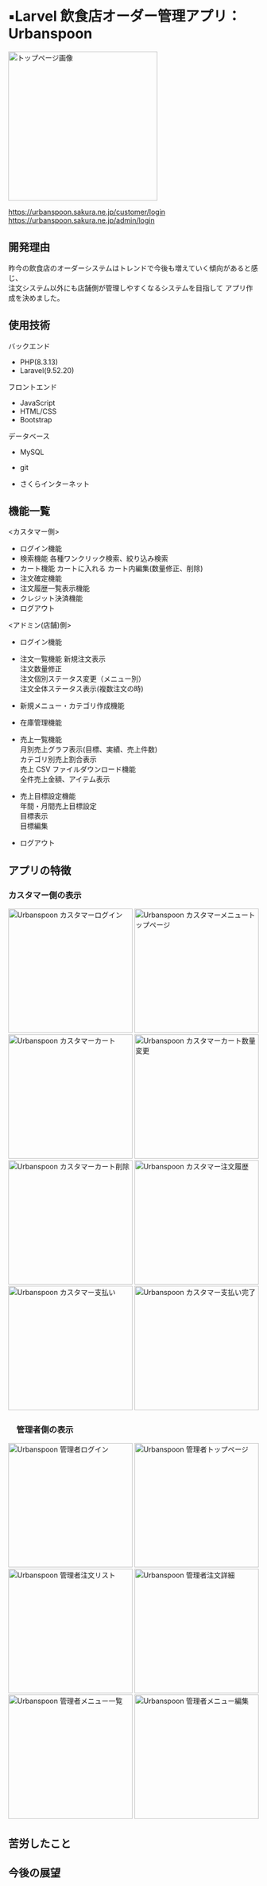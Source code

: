 # ▪️Larvel 飲食店オーダー管理アプリ：Urbanspoon

<!-- <img src="storage/app/public/images/toppage.jpg" height="300px" alt="Urbanspoon トップページ"> -->
<img src="https://github.com/urbanspoon/laravel-restaurant-order/raw/main/storage/app/public/images/toppage.jpg" height="300px" alt="トップページ画像">

https://urbanspoon.sakura.ne.jp/customer/login  
https://urbanspoon.sakura.ne.jp/admin/login

## 開発理由

昨今の飲食店のオーダーシステムはトレンドで今後も増えていく傾向があると感じ、  
注文システム以外にも店舗側が管理しやすくなるシステムを目指して
アプリ作成を決めました。

## 使用技術

バックエンド

-   PHP(8.3.13)
-   Laravel(9.52.20)

フロントエンド

-   JavaScript
-   HTML/CSS
-   Bootstrap

データベース

-   MySQL

-   git
-   さくらインターネット

## 機能一覧

<カスタマー側>

-   ログイン機能
-   検索機能
    各種ワンクリック検索、絞り込み検索
-   カート機能
    カートに入れる
    カート内編集(数量修正、削除)
-   注文確定機能
-   注文履歴一覧表示機能
-   クレジット決済機能
-   ログアウト

<アドミン(店舗)側>

-   ログイン機能
-   注文一覧機能
    新規注文表示  
    注文数量修正  
    注文個別ステータス変更（メニュー別）  
    注文全体ステータス表示(複数注文の時)
-   新規メニュー・カテゴリ作成機能

-   在庫管理機能
-   売上一覧機能  
    月別売上グラフ表示(目標、実績、売上件数)  
    カテゴリ別売上割合表示  
    売上 CSV ファイルダウンロード機能  
    全件売上金額、アイテム表示
-   売上目標設定機能  
    年間・月間売上目標設定  
    目標表示  
    目標編集
-   ログアウト

## アプリの特徴

### カスタマー側の表示

<img src="https://github.com/urbanspoon/laravel-restaurant-order/raw/main/storage/app/public/images/readme/customer/urbanspoon_customer_login2.png" height="250px" alt="Urbanspoon カスタマーログイン">

<img src="https://github.com/urbanspoon/laravel-restaurant-order/raw/main/storage/app/public/images/readme/customer/urbanspoon_customer_toppagemenu.png" height="250px" alt="Urbanspoon カスタマーメニュートップページ">

<img src="https://github.com/urbanspoon/laravel-restaurant-order/raw/main/storage/app/public/images/readme/customer/urbanspoon_customer_cart.png" height="250px" alt="Urbanspoon カスタマーカート">

<img src="https://github.com/urbanspoon/laravel-restaurant-order/raw/main/storage/app/public/images/readme/customer/urbanspoon_customer_carteditqty.png" height="250px" alt="Urbanspoon カスタマーカート数量変更">

<img src="https://github.com/urbanspoon/laravel-restaurant-order/raw/main/storage/app/public/images/readme/customer/urbanspoon_customer_cartDelete.png" height="250px" alt="Urbanspoon カスタマーカート削除">

<img src="https://github.com/urbanspoon/laravel-restaurant-order/raw/main/storage/app/public/images/readme/customer/urbanspoon_customer_orderhistory.png" height="250px" alt="Urbanspoon カスタマー注文履歴">

<img src="https://github.com/urbanspoon/laravel-restaurant-order/raw/main/storage/app/public/images/readme/customer/urbanspoon_customer_payment.png" height="250px" alt="Urbanspoon カスタマー支払い">

<img src="https://github.com/urbanspoon/laravel-restaurant-order/raw/main/storage/app/public/images/readme/customer/urbanspoon_customer_afterpayment.png" height="250px" alt="Urbanspoon カスタマー支払い完了">

### 　管理者側の表示

<img src="https://github.com/urbanspoon/laravel-restaurant-order/raw/main/storage/app/public/images/readme/admin/urbanspoon_admin_login.png" height="250px" alt="Urbanspoon 管理者ログイン">

<img src="https://github.com/urbanspoon/laravel-restaurant-order/raw/main/storage/app/public/images/readme/admin/urbanspoon_admin_toppage.png" height="250px" alt="Urbanspoon 管理者トップページ">

<img src="https://github.com/urbanspoon/laravel-restaurant-order/raw/main/storage/app/public/images/readme/admin/urbanspoon_admin_orderlist.png" height="250px" alt="Urbanspoon 管理者注文リスト">

<img src="https://github.com/urbanspoon/laravel-restaurant-order/raw/main/storage/app/public/images/readme/admin/urbanspoon_admin_orderconfirm.png" height="250px" alt="Urbanspoon 管理者注文詳細">

<img src="https://github.com/urbanspoon/laravel-restaurant-order/raw/main/storage/app/public/images/readme/admin/urbanspoon_admin_menutop2.png" height="250px" alt="Urbanspoon 管理者メニュー一覧">

<img src="https://github.com/urbanspoon/laravel-restaurant-order/raw/main/storage/app/public/images/readme/admin/urbanspoon_admin_menuedit.png" height="250px" alt="Urbanspoon 管理者メニュー編集">

## 苦労したこと

## 今後の展望
